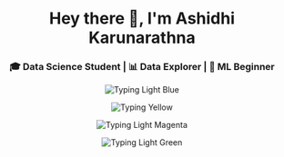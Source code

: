 <h1 align="center">Hey there 👋, I'm Ashidhi Karunarathna</h1>
<h3 align="center">🎓 Data Science Student | 📊 Data Explorer | 🤖 ML Beginner </h3>

<p align="center">
  <img src="https://readme-typing-svg.demolab.com?font=Fira+Code&pause=1000&color=ADD8E6&center=true&vCenter=true&width=800&height=25&lines=%F0%9F%9A%80+Aspiring+Data+Scientist+%7C+Python+%7C+ML+%7C+AI" alt="Typing Light Blue" />
</p>
<p align="center">
  <img src="https://readme-typing-svg.demolab.com?font=Fira+Code&pause=1000&color=FFD700&center=true&vCenter=true&width=800&height=25&lines=%F0%9F%8E%AF+Currently+Mastering%3A+Pandas%2C+NumPy%2C+Power+BI%2C+scikit-learn" alt="Typing Yellow" />
</p>
<p align="center">
  <img src="https://readme-typing-svg.demolab.com?font=Fira+Code&pause=1000&color=DDA0DD&center=true&vCenter=true&width=800&height=25&lines=%F0%9F%8E%93+Passionate+About+Turning+Data+Into+Stories" alt="Typing Light Magenta" />
</p>
<p align="center">
  <img src="https://readme-typing-svg.demolab.com?font=Fira+Code&pause=1000&color=90EE90&center=true&vCenter=true&width=800&height=25&lines=%F0%9F%9A%80+Always+Learning+and+Growing+Every+Day" alt="Typing Light Green" />
</p>


  



<!--
**Ashidhi/Ashidhi** is a ✨ _special_ ✨ repository because its `README.md` (this file) appears on your GitHub profile.

Here are some ideas to get you started:

- 🔭 I’m currently working on ...
- 🌱 I’m currently learning ...
- 👯 I’m looking to collaborate on ...
- 🤔 I’m looking for help with ...
- 💬 Ask me about ...
- 📫 How to reach me: ...
- 😄 Pronouns: ...
- ⚡ Fun fact: ...
-->
